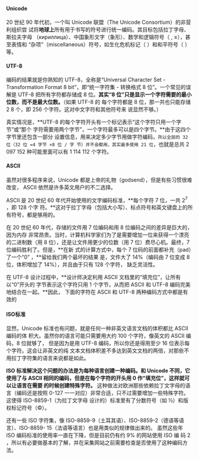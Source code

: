 #### Unicode
20 世纪 90 年代初，一个叫 Unicode 联盟（The Unicode Consortium）的非营利组织尝
试将**地球上**所有用于书写的符号进行统一编码。其目标包括拉丁字母、斯拉夫字母
（кириллица）、中国象形文字（象形）、数学和逻辑符号（ , ≥），甚至表情和
“杂项”（miscellaneous）符号，如生化危机标记（ ）和和平符号（ ）等。

#### UTF-8
编码的结果就是你熟知的 UTF-8，全称是“Universal Character Set - Transformation Format
8 bit”，即“统一字符集 - 转换格式 8 位”。一个常见的误解是 UTF-8 把所有字符都存储成
8 位。**其实“8 位”只是显示一个字符需要的最小位数，而不是最大位数。**（如果 UTF-8 的
每个字符都是 8 位，那一共也只能存储 2 8 个，即 256 个字符。这对中文字符和其他符号来
说显然不够。）

真实情况是，**UTF-8 的每个字符开头有一个标记表示“这个字符只用一个字节”或“那个
字符需要用两个字节”，一个字符最多可以是四个字节。**由于这四个字节里还包含一部分
设置信息，用来决定多少字节用做字符编码，`所以全部的 32 位（32 位 =4 字节 ×8 位 / 字
节）并不会都用，其实最多使用 21 位`，也就是总共 2 097 152 种可能里面可以有 1 114 112
个字符。

#### ASCII
虽然对很多程序来说，Unicode 都是上帝的礼物（godsend），但是有些习惯很难改变，
ASCII 依然是许多英文用户的不二选择。

ASCII 是 20 世纪 60 年代开始使用的文字编码标准，**每个字符 7 位，一共 2<sup>7</sup> ，即 128 个字
符。**这对于拉丁字母（包括大小写）、标点符号和英文键盘上的所有符号，都是够用的。

在 20 世纪 60 年代，存储的文件用 7 位编码和用 8 位编码之间的差异是巨大的，因为内存
非常昂贵。当时，计算机科学家们为了是需要增加一位来获得一个漂亮的二进制数（用 8
位），还是让文件用更少的位数（用 7 位）费尽心机。最终，7 位编码胜利了。但是，**在新
式的计算方式中，每个 7 位码的前面都补充（pad）了一个“0”  ，**留给我们两个最坏的结果
是，文件大了 14%（编码由 7 位变成 8 位，体积增加了 14%），并且由于只有 128 个字符，
缺乏灵活性。

在 UTF-8 设计过程中，**设计师决定利用 ASCII 文档里的“填充位”，让所有以“0”开头的
字节表示这个字符只用 1 个字节，从而把 ASCII 和 UTF-8 编码完美地结合在一起。**因此，
下面的字符在 ASCII 和 UTF-8 两种编码方式中都是有效的

#### ISO标准
显然，Unicode 标准也有问题，就是任何一种非英文语言文档的体积都比 ASCII 编码的体
积大。虽然你的语言可能只需要用大约 100 个字符，像英文的 ASCII 编码，8 位就够了，
但是因为是用 UTF-8 编码，所以你还是得用至少 16 位表示每个字符。这会让非英文的纯
文本文档体积差不多达到英文文档的两倍，对那些不用拉丁字符集的语言来说都是如此。

**ISO 标准解决这个问题的办法是为每种语言创建一种编码。和 Unicode 不同，它使用了与
ASCII 相同的编码，但是在每个字符的开头用 0 作“填充位”，这样就可以让语言在需要
的时候创建特殊字符。** 这种做法对欧洲那些依赖拉丁文字母的语言（编码还是按照 0-127
一一对应）非常合适，只不过需要增加一些特殊字符。这使得 ISO-8859-1（为拉丁文字母
设计的）标准里有了分数符号（如 ½）和版权标记符号（©）。

还有一些 ISO 字符集，像 ISO-8859-9（土耳其语）、ISO-8859-2（德语等语言）、ISO-8859-
15（法语等语言）也是用类似的规律做出来的。
虽然这些年 ISO 编码标准的使用率一直在下降，但是目前仍有约 9% 的网站使用 ISO 编
码
2 ，所以有必要做基本的了解，并在采集网站之前需要检查是否使用了这种编码方法。